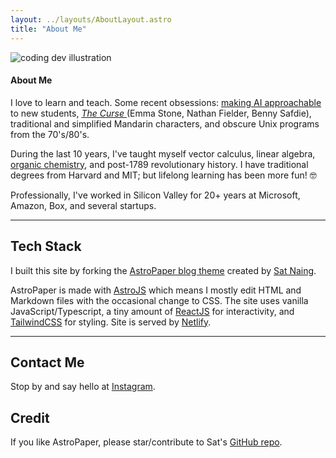 ```yaml
---
layout: ../layouts/AboutLayout.astro
title: "About Me"
---
```


<div>
  <img src="/assets/dev.svg" class="sm:w-1/2 mx-auto" alt="coding dev illustration">
</div>

<h4 class="text-2xl tracking-wider sm:text-3xl">About Me
</h4>

I love to learn and teach. Some recent obsessions: <a href="/tags/podcast">making AI approachable</a> to new students, <a href="https://en.wikipedia.org/wiki/The_Curse_(American_TV_series)"> *The Curse* </a> (Emma Stone, Nathan Fielder, Benny Safdie), traditional and simplified Mandarin characters, and obscure Unix programs from the 70's/80's.

During the last 10 years, I've taught myself vector calculus, linear algebra, [organic chemistry](https://www.instagram.com/dailymolecule), and post-1789 revolutionary history. I have traditional degrees from Harvard and MIT; but lifelong learning has been more fun! 🤓 

Professionally, I've worked in Silicon Valley for 20+ years at Microsoft, Amazon, Box, and several startups.

<Hr />

## Tech Stack

I built this site by forking the [AstroPaper blog theme](https://github.com/satnaing/astro-paper) created by [Sat Naing](https://github.com/satnaing). 

AstroPaper is made with [AstroJS](https://astro.build) which means I mostly edit HTML and Markdown files with the occasional change to CSS. The site uses vanilla JavaScript/Typescript, a tiny amount of [ReactJS](https://react.dev) for interactivity, and [TailwindCSS](https://tailwindcss.com) for styling. Site is served by [Netlify](https://en.wikipedia.org/wiki/Netlify).

<!---
### Cool AstroPaper Features

- Simple, stylish design
- Fully responsive and accessible
- Super-fast search that allows fuzzy matching
- Light & dark modes
- Loads and runs quickly because AstroJS primarily ships HTML+CSS with virtually no client-side Javascript
--->
<Hr />

## Contact Me
Stop by and say hello at [Instagram](https://www.instagram.com/dailymolecule/).

## Credit
If you like AstroPaper, please star/contribute to Sat's [GitHub repo](https://github.com/satnaing/astro-paper).  
